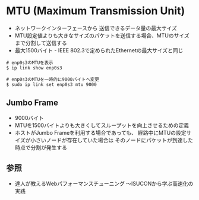 # MTU (Maximum Transmission Unit)
- ネットワークインターフェースから 送信できるデータ量の最大サイズ
- MTU設定値よりも大きなサイズのパケットを送信する場合、MTUのサイズまで分割して送信する
- 最大1500バイト - IEEE 802.3で定められたEthernetの最大サイズと同じ

```
# enp0s3のMTUを表示
$ ip link show enp0s3

# enp0s3のMTUを一時的に9000バイトへ変更
$ sudo ip link set enp0s3 mtu 9000
```

## Jumbo Frame
- 9000バイト
- MTUを1500バイトよりも大きくしてスループットを向上させるための定義
- ホストがJumbo Frameを利用する場合であっても、
  経路中にMTUの設定サイズが小さいノードが存在していた場合は
  そのノードにパケットが到達した時点で分割が発生する

## 参照
- 達人が教えるWebパフォーマンスチューニング 〜ISUCONから学ぶ高速化の実践
